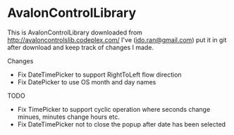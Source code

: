 # AvalonControlLibrary

This is AvalonControlLibrary downloaded from http://avaloncontrolslib.codeplex.com/
I've (ido.ran@gmail.com) put it in git after download and keep track of changes I made.

Changes
* Fix DateTimePicker to support RightToLeft flow direction
* Fix DatePicker to use OS month and day names

TODO
* Fix TimePicker to support cyclic operation where seconds change minues, minutes change hours etc.
* Fix DateTimePicker not to close the popup after date has been selected